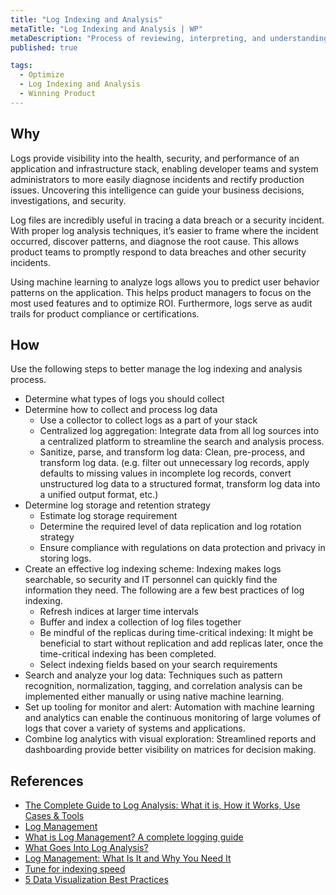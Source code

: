 ```yaml
---
title: "Log Indexing and Analysis"
metaTitle: "Log Indexing and Analysis | WP"
metaDescription: "Process of reviewing, interpreting, and understanding logs to identify application health and to diagnose and rectify issues. Use this also to enable data-driven decision making."
published: true

tags:
  - Optimize
  - Log Indexing and Analysis
  - Winning Product
---
```


## Why
Logs provide visibility into the health, security, and performance of an application and infrastructure stack, enabling developer teams and system administrators to more easily diagnose incidents and rectify production issues. Uncovering this intelligence can guide your business decisions, investigations, and security. 

Log files are incredibly useful in tracing a data breach or a security incident. With proper log analysis techniques, it’s easier to frame where the incident occurred, discover patterns, and diagnose the root cause. This allows product teams to promptly respond to data breaches and other security incidents. 

Using machine learning to analyze logs allows you to predict user behavior patterns on the application. This helps product managers to focus on the most used features and to optimize ROI. Furthermore, logs serve as audit trails for product compliance or certifications.

## How
Use the following steps to better manage the log indexing and analysis process.
- Determine what types of logs you should collect
- Determine how to collect and process log data 
  - Use a collector to collect logs as a part of your stack
  - Centralized log aggregation: Integrate data from all log sources into a centralized platform to streamline the search and analysis process.
  - Sanitize, parse, and transform log data: Clean, pre-process, and transform log data. (e.g. filter out unnecessary log records, apply defaults to missing values in incomplete log records, convert unstructured log data to a structured format, transform log data into a unified output format, etc.)
- Determine log storage and retention strategy
  - Estimate log storage requirement
  - Determine the required level of data replication and log rotation strategy
  - Ensure compliance with regulations on data protection and privacy in storing logs.
- Create an effective log indexing scheme: Indexing makes logs searchable, so security and IT personnel can quickly find the information they need. The following are a few best practices of log indexing.
  - Refresh indices at larger time intervals
  - Buffer and index a collection of log files together
  - Be mindful of the replicas during time-critical indexing: It might be beneficial to start without replication and add replicas later, once the time-critical indexing has been completed. 
  - Select indexing fields based on your search requirements
- Search and analyze your log data: Techniques such as pattern recognition, normalization, tagging, and correlation analysis can be implemented either manually or using native machine learning.
- Set up tooling for monitor and alert: Automation with machine learning and analytics can enable the continuous monitoring of large volumes of logs that cover a variety of systems and applications.
- Combine log analytics with visual exploration: Streamlined reports and dashboarding provide better visibility on matrices for decision making.

## References

- [The Complete Guide to Log Analysis: What it is, How it Works, Use Cases & Tools](https://sematext.com/blog/log-analysis/)
- [Log Management](https://sematext.com/guides/log-management/)
- [What is Log Management? A complete logging guide](https://www.graylog.org/post/what-is-log-management-a-complete-logging-guide)
- [What Goes Into Log Analysis?](https://dzone.com/articles/what-goes-into-log-analysis)
- [Log Management: What Is It and Why You Need It](https://dzone.com/articles/log-management-what-is-it-and-why-you-need-it-scal)
- [Tune for indexing speed](https://www.elastic.co/guide/en/elasticsearch/reference/master/tune-for-indexing-speed.html)
- [5 Data Visualization Best Practices](https://www.gooddata.com/blog/5-data-visualization-best-practices-0)
